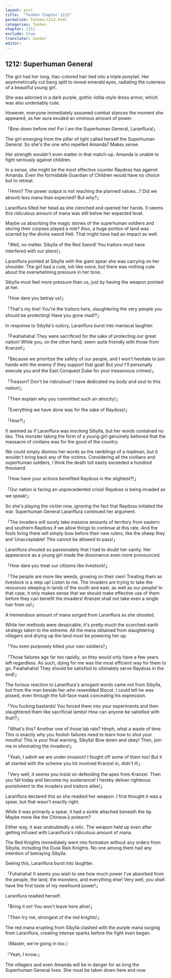 ```yaml
---
layout: post
title:  "TenKen Chapter 1212"
permalink: Tenken/1212.html
categories: TenKen
chapter: 1212
exclude: true
translator: Seeker
editor: 
---
```

<h2>1212: Superhuman General</h2>

The girl had her long, lilac-colored hair tied into a triple ponytail. Her asymmetrically cut bang split to reveal emerald eyes, radiating the cuteness of a beautiful young girl.

She was adorned in a dark purple, gothic-lolita-style dress armor, which was also undeniably cute.

However, everyone immediately assumed combat stances the moment she appeared, as her aura exuded an ominous amount of power.

「Bow down before me! For I am the Superhuman General, Laranflura!」

The girl emerging from the pillar of light called herself the Superhuman General. So she's the one who repelled Amanda? Makes sense.

Her strength wouldn't even matter in that match-up. Amanda is unable to fight seriously against children.

In a sense, she might be the most effective counter Raydoss has against Amanda. Even the formidable Guardian of Children would have no choice but to retreat.

「Hmm? The power output is not reaching the planned values...? Did we absorb less mana than expected? But why?」

Laranflura tilted her head as she clenched and opened her hands. It seems this ridiculous amount of mana was still below her expected level.

Maybe us absorbing the magic stones of the superhuman soldiers and storing their corpses played a role? Also, a huge portion of land was scarred by the divine sword Hell. That might have had an impact as well.

「Well, no matter. Sibylla of the Red Sword! You traitors must have interfered with our plans!」

Laranflura pointed at Sibylla with the giant spear she was carrying on her shoulder. The girl had a cute, loli-like voice, but there was nothing cute about the overwhelming pressure in her tone.

Sibylla must feel more pressure than us, just by having the weapon pointed at her.

「How dare you betray us!」

「That's my line! You're the traitors here, slaughtering the very people you should be protecting! Have you gone mad!?」

In response to Sibylla's outcry, Laranflura burst into maniacal laughter.

「Fwahahaha! They were sacrificed for the sake of protecting our great nation! While you, on the other hand, seem quite friendly with those from Kranzel!」

「Because we prioritize the safety of our people, and I won't hesitate to join hands with the enemy if they support that goal! But you! I'll personally execute you and the East Conquest Duke for your treasonous crimes!」

「Treason? Don't be ridiculous! I have dedicated my body and soul to this nation!」

「Then explain why you committed such an atrocity!」

「Everything we have done was for the sake of Raydoss!」

「How?!」

It seemed as if Laranflura was mocking Sibylla, but her words contained no lies. This monster taking the form of a young girl genuinely believed that the massacre of civilians was for the good of the country.

We could simply dismiss her words as the ramblings of a madman, but it wouldn't bring back any of the victims. Considering all the civilians and superhuman soldiers, I think the death toll easily exceeded a hundred thousand.

「How have your actions benefited Raydoss in the slightest?!」

「Our nation is facing an unprecedented crisis! Raydoss is being invaded as we speak!」

So she's playing the victim now, ignoring the fact that Raydoss initiated the war. Superhuman General Laranflura continued her argument.

「The invaders will surely take massive amounts of territory from eastern and southern Raydoss if we allow things to continue at this rate. And the fools living there will simply bow before their new rulers, like the sheep they are! Unacceptable! This cannot be allowed to pass!」

Laranflura shouted so passionately that I had to doubt her sanity. Her appearance as a young girl made the dissonance even more pronounced.

「How dare you treat our citizens like livestock!」

「The people are more like weeds, growing on their own! Treating them as livestock is a step up! Listen to me. The invaders are trying to take the resources sleeping in lands of the south and east, as well as our people! In that case, it only makes sense that we should make effective use of them before they can benefit the invaders! Kranzel shall not take even a single hair from us!」

A tremendous amount of mana surged from Laranflura as she shouted.

While her methods were despicable, it's pretty much the scorched-earth strategy taken to the extreme. All the mana obtained from slaughtering villagers and drying up the land must be powering her up.

「You even purposely killed your own soldiers?」

「Those failures age far too rapidly, so they would only have a few years left regardless. As such, dying for me was the most efficient way for them to go. Fwahahaha! They should be satisfied to ultimately serve Raydoss in the end!」

The furious reaction to Laranflura's arrogant words came not from Sibylla, but from the man beside her who resembled Biscot. I could tell he was pissed, even through the full-face mask concealing his expression.

「You fucking bastards! You forced them into your experiments and then slaughtered them like sacrificial lambs! How can anyone be satisfied with that!?」

「What's this? Another one of those lab rats? Hmph, what a waste of time. This is exactly why you foolish failures need to learn how to shut your mouths! This is your final warning, Sibylla! Bow down and obey! Then, join me in eliminating the invaders!」

「Yeah, I admit we are under invasion! I fought off some of them too! But it all started with the scheme you lot involved Kranzel in, didn't it!」

「Very well, it seems you insist on defending the apes from Kranzel. Then you fall today and become my sustenance! I hereby deliver righteous punishment to the invaders and traitors alike!」

Laranflura declared this as she readied her weapon. I first thought it was a spear, but that wasn't exactly right.

While it was primarily a spear, it had a sickle attached beneath the tip. Maybe more like the Chinese ji polearm?

Either way, it was undoubtedly a relic. The weapon held up even after getting infused with Laranflura's ridiculous amount of mana.

The Red Knights immediately went into formation without any orders from Sibylla, including the Dusk Rain Knights. No one among them had any intention of betraying Sibylla.

Seeing this, Laranflura burst into laughter.

「Fuhahaha! It seems you wish to see how much power I've absorbed from the people, the land, the monsters, and everything else! Very well, you shall have the first taste of my newfound power!」

Laranflura readied herself.

「Bring it on! You won't leave here alive!」

「Then try me, strongest of the red knights!」

The red mana erupting from Sibylla clashed with the purple mana surging from Laranflura, creating intense sparks before the fight even began.

（Master, we're going in too.）

『Yeah, I know.』

The villagers and even Amanda will be in danger for as long the Superhuman General lives. She must be taken down here and now.



